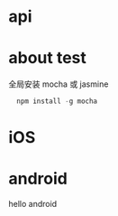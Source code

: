 




# api

# about test 
全局安装 mocha  或 jasmine
``` js
  npm install -g mocha
``` 


# iOS


# android
hello android


